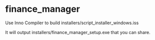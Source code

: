 # finance_manager

Use Inno Compiler to build installers/script_installer_windows.iss

It will output installers/finance_manager_setup.exe that you can share.
